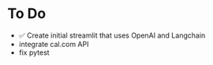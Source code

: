 # To Do

-   :white_check_mark: Create initial streamlit that uses OpenAI and Langchain
-   integrate cal.com API
-   fix pytest
